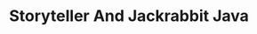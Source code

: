 ---
title: "Storyteller And Jackrabbit Java"
url: /thermopolis/storyteller-and-jackrabbit-java/
shop: Kaffee
---